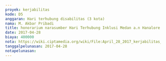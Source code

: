 ```yaml
---
proyek: kerjabilitas
kode: D5
anggaran: Hari terhubung disabilitas (3 kota)
nama: M. Akbar Pribadi
title: honorarium narasumber Hari Terhubung Inklusi Medan a.n Hanalore Simanjuntak
date: 2017-04-28
biaya: 400000
nota: https://wiki.ciptamedia.org/wiki/File:April_28_2017_kerjabilitas_D5_fee_narsum_1_akbar.jpg
tanggalpelunasan: 2017-04-28
notapelunasan:
---
```

